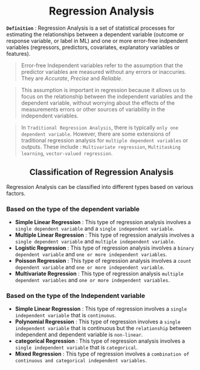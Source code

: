 # <div align = "center">Regression Analysis</div>
**`Definition`** : Regression Analysis is a set of statistical processes for estimating the relationships between a dependent variable (outcome or response variable, or label in ML) and one or more error-free indpendent variables (regressors, predictors, covariates, explanatory variables or features).
> Error-free Independent variables refer to the assumption that the predictor variables are measured without any errors or inaccuries. They are *Accurate*, *Precise* and *Reliable*.

> This assumption is important in regression because it allows us to focus on the relationship between the independent variables and the dependent variable, without worrying about the effects of the measurements errors or other sources of variability in the independent variables.

>In `Traditional Regression Analysis`, there is typically `only one dependent variable`. However, there are some extensions of traditional regression analysis for `multiple dependent variables` or outputs. These include : `Multivariate regression`, `Multitasking learning`, `vector-valued regression`.
## <div align = "center">Classification of Regression Analysis</div>
Regression Analysis can be classified into different types based on various factors.
### Based on the type of the dependent variable
- **Simple Linear Regression** : This type of regression analysis involves a `single dependent variable` and a `single independent variable`.
- **Multiple Linear Regression** : This type of regression analysis involves a `single dependent variable` and `multiple independent variable`.
- **Logistic Regression** : This type of regression analysis involves a `binary dependent variable` and `one or more independent variables`.
- **Poisson Regression** : This type of regression analysis involves a `count dependent variable` and `one or more independent variable`.
- **Multivariate Regression** : This type of regression analysis `multiple dependent variables` and `one or more independent variables`.

### Based on the type of the Independent variable
- **Simple Linear Regression** : This type of regression involves a `single independent variable` that is `continuous`.
- **Polynomial Regression** : This type of regression involves a `single independent variable` that is continuous but the `relationship` between independent and dependent variable is `non-linear`.
- **categorical Regression** : This type of regression analysis involves a `single independent variable` that is `categorical`.
- **Mixed Regression** : This type of regression involves a `combination of continuous and categorical independent variables`.
